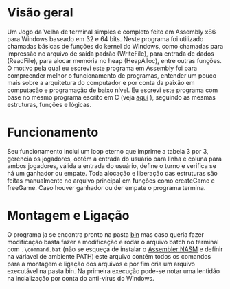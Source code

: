 # Visão geral
Um Jogo da Velha de terminal simples e completo feito em Assembly x86 para Windows baseado em 32 e 64 bits. Neste programa foi utilizado chamadas básicas de funções do kernel do Windows, como chamadas para impressão no arquivo de saída padrão (WriteFile), para entrada de dados (ReadFile), para alocar memória no heap (HeapAlloc), entre outras funções. O motivo pela qual eu escrevi este programa em Assembly foi para compreender melhor o funcionamento de programas, entender um pouco mais sobre a arquitetura do computador e por conta da paixão em computação e programação de baixo nível. Eu escrevi este programa com base no mesmo programa escrito em C (veja [aqui](https://github.com/HugoLeopoldina/C_TicTacToe_Win) ), seguindo as mesmas estruturas, funções e lógicas.

# Funcionamento
Seu funcionamento inclui um loop eterno que imprime a tabela 3 por 3, gerencia os jogadores, obtém a entrada do usuário para linha e coluna para ambos jogadores, válida a entrada do usuário, define o turno e verifica se há um ganhador ou empate. Toda alocação e liberação das estruturas são feitas manualmente no arquivo principal em funções como createGame e freeGame. Caso houver ganhador ou der empate o programa termina.

# Montagem e Ligação
O programa ja se encontra pronto na pasta [bin](bin/) mas caso queria fazer modificação basta fazer a modificação e rodar o arquivo batch no terminal com ```.\command.bat``` (não se esqueça de instalar o [Assembler NASM](https://www.nasm.us/pub/nasm/releasebuilds/?C=M;O=D) e definir na váriavel de ambiente PATH) este arquivo contém todos os comandos para a montagem e ligação dos arquivos e por fim cria um arquivo executável na pasta bin. Na primeira execução pode-se notar uma lentidão na incialização por conta do anti-vírus do Windows.
